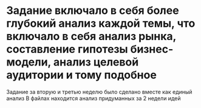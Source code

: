 # Задание включало в себя более глубокий анализ каждой темы, что включало в себя анализ рынка, составление гипотезы бизнес-модели, анализ целевой аудитории и тому подобное

Задание за вторую и третью неделю было сделано вместе как единый анализ
В файлах находится анализ придуманных за 2 недели идей

